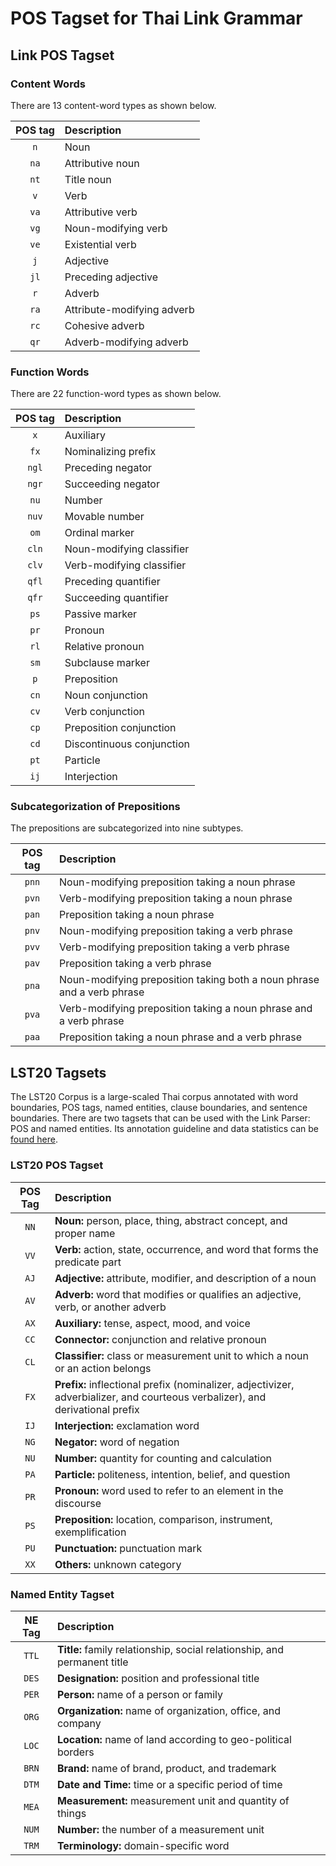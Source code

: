 # POS Tagset for Thai Link Grammar

## Link POS Tagset

### Content Words

There are 13 content-word types as shown below.

| POS tag | Description |
|:-------:|:------------|
| `n`     | Noun |
| `na`    | Attributive noun |
| `nt`    | Title noun |
| `v`     | Verb |
| `va`    | Attributive verb |
| `vg`    | Noun-modifying verb |
| `ve`    | Existential verb |
| `j`     | Adjective |
| `jl`    | Preceding adjective |
| `r`     | Adverb |
| `ra`    | Attribute-modifying adverb |
| `rc`    | Cohesive adverb |
| `qr`    | Adverb-modifying adverb |

### Function Words

There are 22 function-word types as shown below.

| POS tag | Description |
|:-------:|:------------|
| `x`     | Auxiliary |
| `fx`    | Nominalizing prefix |
| `ngl`   | Preceding negator |
| `ngr`   | Succeeding negator |
| `nu`    | Number |
| `nuv`   | Movable number |
| `om`    | Ordinal marker |
| `cln`   | Noun-modifying classifier |
| `clv`   | Verb-modifying classifier |
| `qfl`   | Preceding quantifier |
| `qfr`   | Succeeding quantifier |
| `ps`    | Passive marker |
| `pr`    | Pronoun |
| `rl`    | Relative pronoun |
| `sm`    | Subclause marker |
| `p`     | Preposition |
| `cn`    | Noun conjunction |
| `cv`    | Verb conjunction |
| `cp`    | Preposition conjunction |
| `cd`    | Discontinuous conjunction |
| `pt`    | Particle |
| `ij`    | Interjection |

### Subcategorization of Prepositions

The prepositions are subcategorized into nine subtypes.

| POS tag | Description |
|:-------:|:------------|
| `pnn`   | Noun-modifying preposition taking a noun phrase |
| `pvn`   | Verb-modifying preposition taking a noun phrase |
| `pan`   | Preposition taking a noun phrase |
| `pnv`   | Noun-modifying preposition taking a verb phrase |
| `pvv`   | Verb-modifying preposition taking a verb phrase |
| `pav`   | Preposition taking a verb phrase |
| `pna`   | Noun-modifying preposition taking both a noun phrase and a verb phrase |
| `pva`   | Verb-modifying preposition taking a noun phrase and a verb phrase |
| `paa`   | Preposition taking a noun phrase and a verb phrase |

## LST20 Tagsets

The LST20 Corpus is a large-scaled Thai corpus annotated with word boundaries, POS tags, named entities, clause boundaries, and sentence boundaries. There are two tagsets that can be used with the Link Parser: POS and named entities. Its annotation guideline and data statistics can be [found here](https://arxiv.org/abs/2008.05055).

### LST20 POS Tagset

| POS Tag | Description |
|:-------:|:------------|
| `NN`    | **Noun:** person, place, thing, abstract concept, and proper name |
| `VV`    | **Verb:** action, state, occurrence, and word that forms the predicate part |
| `AJ`    | **Adjective:** attribute, modifier, and description of a noun |
| `AV`    | **Adverb:** word that modifies or qualifies an adjective, verb, or another adverb |
| `AX`    | **Auxiliary:** tense, aspect, mood, and voice |
| `CC`    | **Connector:** conjunction and relative pronoun |
| `CL`    | **Classifier:** class or measurement unit to which a noun or an action belongs |
| `FX`    | **Prefix:** inflectional prefix (nominalizer, adjectivizer, adverbializer, and courteous verbalizer), and derivational prefix |
| `IJ`    | **Interjection:** exclamation word |
| `NG`    | **Negator:** word of negation |
| `NU`    | **Number:** quantity for counting and calculation |
| `PA`    | **Particle:** politeness, intention, belief, and question |
| `PR`    | **Pronoun:** word used to refer to an element in the discourse |
| `PS`    | **Preposition:** location, comparison, instrument, exemplification |
| `PU`    | **Punctuation:** punctuation mark |
| `XX`    | **Others:** unknown category |

### Named Entity Tagset

| NE Tag | Description |
|:------:|:------------|
| `TTL`  | **Title:** family relationship, social relationship, and permanent title |
| `DES`  | **Designation:** position and professional title |
| `PER`  | **Person:** name of a person or family |
| `ORG`  | **Organization:** name of organization, office, and company |
| `LOC`  | **Location:** name of land according to geo-political borders |
| `BRN`  | **Brand:** name of brand, product, and trademark |
| `DTM`  | **Date and Time:** time or a specific period of time |
| `MEA`  | **Measurement:** measurement unit and quantity of things |
| `NUM`  | **Number:** the number of a measurement unit |
| `TRM`  | **Terminology:** domain-specific word |